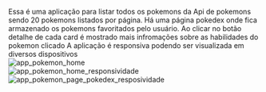 Essa é uma aplicação para listar todos os pokemons da Api de pokemons sendo 20 pokemons listados por página.
Há uma página pokedex onde fica armazenado os pokemons favoritados pelo usuário. Ao clicar no botão detalhe de cada card é mostrado mais infromações sobre as habilidades do pokemon clicado
A aplicação é responsiva podendo ser visualizada em diversos dispositivos
<br/>
![app_pokemon_home](https://github.com/DiegoGLins/Ativ_Final_Mod_Pokemon/assets/107010634/f9561994-758f-49da-ae42-eca68faf7586)
<br/>
![app_pokemon_home_responsividade](https://github.com/DiegoGLins/Ativ_Final_Mod_Pokemon/assets/107010634/6edbb1d5-eb93-40b8-804f-644214b4ac1c)
<br/>
![app_pokemon_page_pokedex_resposividade](https://github.com/DiegoGLins/Ativ_Final_Mod_Pokemon/assets/107010634/e3da85b7-d536-47ca-a7fa-bb1e348b8733)

